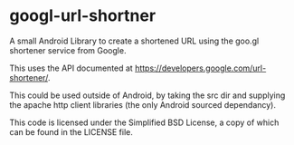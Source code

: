 googl-url-shortner
==================

A small Android Library to create a shortened URL using the goo.gl shortener service from Google.

This uses the API documented at https://developers.google.com/url-shortener/.

This could be used outside of Android, by taking the src dir and supplying the apache http client libraries (the only Android sourced dependancy).

This code is licensed under the Simplified BSD License, a copy of which can be found in the LICENSE file.
